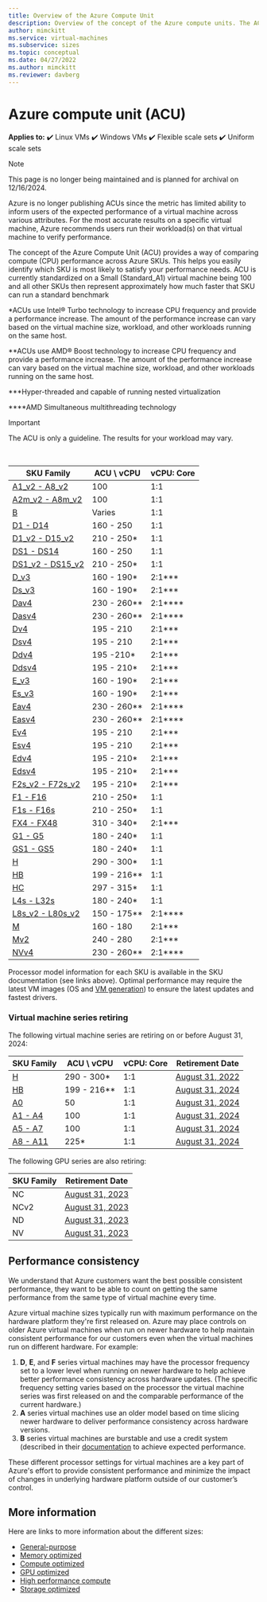 ```yaml
---
title: Overview of the Azure Compute Unit
description: Overview of the concept of the Azure compute units. The ACU provides a way of comparing CPU performance across Azure SKUs.
author: mimckitt
ms.service: virtual-machines
ms.subservice: sizes
ms.topic: conceptual
ms.date: 04/27/2022
ms.author: mimckitt
ms.reviewer: davberg
---
```

 
# Azure compute unit (ACU)

**Applies to:** :heavy_check_mark: Linux VMs :heavy_check_mark: Windows VMs :heavy_check_mark: Flexible scale sets :heavy_check_mark: Uniform scale sets

> [!NOTE]
> This page is no longer being maintained and is planned for archival on 12/16/2024.
> 
> Azure is no longer publishing ACUs since the metric has limited ability to inform users of the expected performance of a virtual machine across various attributes.  For the most accurate results on a specific virtual machine, Azure recommends users run their workload(s) on that virtual machine to verify performance.

The concept of the Azure Compute Unit (ACU) provides a way of comparing compute (CPU) performance across Azure SKUs. This helps you easily identify which SKU is most likely to satisfy your performance needs. ACU is currently standardized on a Small (Standard_A1) virtual machine being 100 and all other SKUs then represent approximately how much faster that SKU can run a standard benchmark

*ACUs use Intel® Turbo technology to increase CPU frequency and provide a performance increase.  The amount of the performance increase can vary based on the virtual machine size, workload, and other workloads running on the same host.

**ACUs use AMD® Boost technology to increase CPU frequency and provide a performance increase.  The amount of the performance increase can vary based on the virtual machine size, workload, and other workloads running on the same host.

***Hyper-threaded and capable of running nested virtualization

****AMD Simultaneous multithreading technology

> [!IMPORTANT]
> The ACU is only a guideline. The results for your workload may vary.
<br>

| SKU Family | ACU \ vCPU | vCPU: Core |
| --- | --- |---|
| [A1_v2 - A8_v2](sizes-general.md) |100 | 1:1 |
| [A2m_v2 - A8m_v2](sizes-general.md) |100 | 1:1 |
| [B](sizes-b-series-burstable.md) |Varies | 1:1 |
| [D1 - D14](sizes-previous-gen.md) |160 - 250 | 1:1 |
| [D1_v2 - D15_v2](dv2-dsv2-series.md) |210 - 250* | 1:1 |
| [DS1 - DS14](sizes-previous-gen.md) |160 - 250 | 1:1 |
| [DS1_v2 - DS15_v2](dv2-dsv2-series.md) |210 - 250* | 1:1 |
| [D_v3](dv3-dsv3-series.md) |160 - 190* | 2:1\*\*\* |
| [Ds_v3](dv3-dsv3-series.md) |160 - 190* | 2:1\*\*\* |
| [Dav4](dav4-dasv4-series.md) |230 - 260** | 2:1\*\*\*\* |
| [Dasv4](dav4-dasv4-series.md) |230 - 260** | 2:1\*\*\*\* |
| [Dv4](dv4-dsv4-series.md) | 195 - 210 | 2:1\*\*\* |
| [Dsv4](dv4-dsv4-series.md) | 195 - 210 | 2:1\*\*\* |
| [Ddv4](ddv4-ddsv4-series.md) | 195 -210* | 2:1\*\*\* |
| [Ddsv4](ddv4-ddsv4-series.md) | 195 - 210* | 2:1\*\*\* |
| [E_v3](ev3-esv3-series.md) |160 - 190* | 2:1\*\*\*|
| [Es_v3](ev3-esv3-series.md) |160 - 190* | 2:1\*\*\* |
| [Eav4](eav4-easv4-series.md) |230 - 260** | 2:1\*\*\*\* |
| [Easv4](eav4-easv4-series.md) | 230 - 260** | 2:1\*\*\*\* |
| [Ev4](ev4-esv4-series.md) | 195 - 210 | 2:1\*\*\* |
| [Esv4](ev4-esv4-series.md) | 195 - 210 | 2:1\*\*\* |
| [Edv4](edv4-edsv4-series.md) | 195 - 210* | 2:1\*\*\* |
| [Edsv4](edv4-edsv4-series.md) | 195 - 210* | 2:1\*\*\* |
| [F2s_v2 - F72s_v2](fsv2-series.md) |195 - 210* | 2:1\*\*\* |
| [F1 - F16](sizes-previous-gen.md) |210 - 250* | 1:1 |
| [F1s - F16s](sizes-previous-gen.md) |210 - 250* | 1:1 |
| [FX4 - FX48](fx-series.md) | 310 - 340* | 2:1\*\*\* | 
| [G1 - G5](sizes-previous-gen.md) |180 - 240* | 1:1 |
| [GS1 - GS5](sizes-previous-gen.md) |180 - 240* | 1:1 |
| [H](h-series.md) |290 - 300* | 1:1 |
| [HB](hb-series.md) |199 - 216** | 1:1 |
| [HC](hc-series.md) |297 - 315* | 1:1 |
| [L4s - L32s](sizes-previous-gen.md) |180 - 240* | 1:1 |
| [L8s_v2 - L80s_v2](lsv2-series.md) |150 - 175** | 2:1\*\*\*\* |
| [M](m-series.md) | 160 - 180 | 2:1\*\*\* |
| [Mv2](msv2-mdsv2-series.md) | 240 - 280 | 2:1\*\*\* |
| [NVv4](nvv4-series.md) |230 - 260** | 2:1\*\*\*\* |

Processor model information for each SKU is available in the SKU documentation (see links above).  Optimal performance may require the latest VM images (OS and [VM generation](generation-2.md)) to ensure the latest updates and fastest drivers.

### Virtual machine series retiring

The following virtual machine series are retiring on or before August 31, 2024:

| SKU Family | ACU \ vCPU | vCPU: Core |  Retirement Date |
| --- | --- |---| --- |
| [H](h-series.md)                  |290 - 300*  | 1:1 | [August 31, 2022](h-series-retirement.md) |
| [HB](hb-series.md)                |199 - 216** | 1:1 | [August 31, 2024](hb-series-retirement.md) |
| [A0](sizes-previous-gen.md)       |50          | 1:1 | [August 31, 2024](av1-series-retirement.md) |
| [A1 - A4](sizes-previous-gen.md)  |100         | 1:1 | [August 31, 2024](av1-series-retirement.md) |
| [A5 - A7](sizes-previous-gen.md)  |100         | 1:1 | [August 31, 2024](av1-series-retirement.md) |
| [A8 - A11](sizes-previous-gen.md) |225*        | 1:1 | [August 31, 2024](av1-series-retirement.md) |

The following GPU series are also retiring:

| SKU Family | Retirement Date |
| ---------- | --------------- |
| NC         | [August 31, 2023](nc-series-retirement.md)   |
| NCv2       | [August 31, 2023](ncv2-series-retirement.md) |
| ND         | [August 31, 2023](nd-series-retirement.md)   |
| NV         | [August 31, 2023](nv-series-retirement.md)   |

## Performance consistency

We understand that Azure customers want the best possible consistent performance, they want to be able to count on getting the same performance from the same type of virtual machine every time.  

Azure virtual machine sizes typically run with maximum performance on the hardware platform they're first released on.  Azure may place controls on older Azure virtual machines when run on newer hardware to help maintain consistent performance for our customers even when the virtual machines run on different hardware.  For example:
1) **D**, **E**, and **F** series virtual machines may have the processor frequency set to a lower level when running on newer hardware to help achieve better performance consistency across hardware updates.  (The specific frequency setting varies based on the processor the virtual machine series was first released on and the comparable performance of the current hardware.)
2) **A** series virtual machines use an older model based on time slicing newer hardware to deliver performance consistency across hardware versions.
3) **B** series virtual machines are burstable and use a credit system (described in their [documentation](sizes-b-series-burstable.md) to achieve expected performance.

These different processor settings for virtual machines are a key part of Azure's effort to provide consistent performance and minimize the impact of changes in underlying hardware platform outside of our customer’s control.


## More information

Here are links to more information about the different sizes:

- [General-purpose](sizes-general.md)
- [Memory optimized](sizes-memory.md)
- [Compute optimized](sizes-compute.md)
- [GPU optimized](sizes-gpu.md)
- [High performance compute](sizes-hpc.md)
- [Storage optimized](sizes-storage.md)

